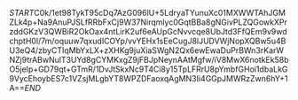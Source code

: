$START$C0k/1et98TykT95cDq7AzG096lU+5LdryaTYunuXc01MXWWTAhJGMZLk4p+Na9AnuPJSLfRRbFxCj9W37Nirqmlyc0GqtBBa8gNGivPLZQGowkXPrzddGKzV3QWBiR2OkOax4ntLirK2uf6eAUpGcNvvcqe8UbJtd3FfQEm9v9wdchptH0l/7m/oquuw7qxudICOYp/vvYEHx1sEeCugJ8lJUDVWjNopXQBw5u4BU3eQ4/zbyCTIqMbYxLX+zXHKg9juXiaSWgN2Qx6ewEwaDuPrBWn3rKarWNZj9trABwNulT3UYd8gCYMKxgZ9jFBJpNeynAAtMgfw/iV8MwX6notkEk58bO5jeIp+GD79qt+GTmR/1DvJtSkxNc9T4Ci8y15TpLFRrU8pYmbfGHoi1dbaLkG9VycEhoybES7c1VZsjMLgbYT8WPZDFaoxqAgMN3Ii4GGpJMWRzZwn6hY+1A==$END$